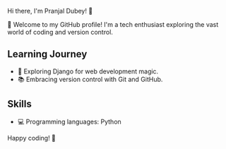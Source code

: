 Hi there, I'm Pranjal Dubey! 👋

🚀 Welcome to my GitHub profile! I'm a tech enthusiast exploring the vast world of coding and version control.

## Learning Journey

- 🐍 Exploring Django for web development magic.
- 📚 Embracing version control with Git and GitHub.

## Skills

- 💻 Programming languages: Python 

Happy coding! 🚀

<!---
PDubey23/PDubey23 is a ✨ special ✨ repository because its `README.md` (this file) appears on your GitHub profile.
You can click the Preview link to take a look at your changes.
--->
